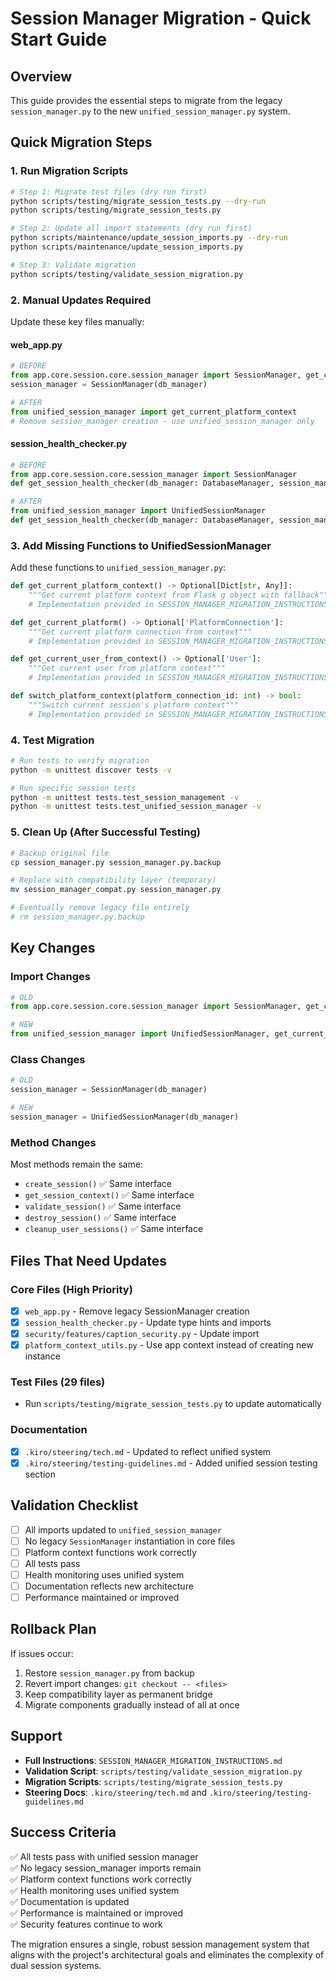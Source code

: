 # Session Manager Migration - Quick Start Guide

## Overview

This guide provides the essential steps to migrate from the legacy `session_manager.py` to the new `unified_session_manager.py` system.

## Quick Migration Steps

### 1. Run Migration Scripts

```bash
# Step 1: Migrate test files (dry run first)
python scripts/testing/migrate_session_tests.py --dry-run
python scripts/testing/migrate_session_tests.py

# Step 2: Update all import statements (dry run first)  
python scripts/maintenance/update_session_imports.py --dry-run
python scripts/maintenance/update_session_imports.py

# Step 3: Validate migration
python scripts/testing/validate_session_migration.py
```

### 2. Manual Updates Required

Update these key files manually:

#### web_app.py
```python
# BEFORE
from app.core.session.core.session_manager import SessionManager, get_current_platform_context
session_manager = SessionManager(db_manager)

# AFTER  
from unified_session_manager import get_current_platform_context
# Remove session_manager creation - use unified_session_manager only
```

#### session_health_checker.py
```python
# BEFORE
from app.core.session.core.session_manager import SessionManager
def get_session_health_checker(db_manager: DatabaseManager, session_manager: SessionManager):

# AFTER
from unified_session_manager import UnifiedSessionManager  
def get_session_health_checker(db_manager: DatabaseManager, session_manager: UnifiedSessionManager):
```

### 3. Add Missing Functions to UnifiedSessionManager

Add these functions to `unified_session_manager.py`:

```python
def get_current_platform_context() -> Optional[Dict[str, Any]]:
    """Get current platform context from Flask g object with fallback"""
    # Implementation provided in SESSION_MANAGER_MIGRATION_INSTRUCTIONS.md

def get_current_platform() -> Optional['PlatformConnection']:
    """Get current platform connection from context"""
    # Implementation provided in SESSION_MANAGER_MIGRATION_INSTRUCTIONS.md

def get_current_user_from_context() -> Optional['User']:
    """Get current user from platform context"""
    # Implementation provided in SESSION_MANAGER_MIGRATION_INSTRUCTIONS.md

def switch_platform_context(platform_connection_id: int) -> bool:
    """Switch current session's platform context"""
    # Implementation provided in SESSION_MANAGER_MIGRATION_INSTRUCTIONS.md
```

### 4. Test Migration

```bash
# Run tests to verify migration
python -m unittest discover tests -v

# Run specific session tests
python -m unittest tests.test_session_management -v
python -m unittest tests.test_unified_session_manager -v
```

### 5. Clean Up (After Successful Testing)

```bash
# Backup original file
cp session_manager.py session_manager.py.backup

# Replace with compatibility layer (temporary)
mv session_manager_compat.py session_manager.py

# Eventually remove legacy file entirely
# rm session_manager.py.backup
```

## Key Changes

### Import Changes
```python
# OLD
from app.core.session.core.session_manager import SessionManager, get_current_platform_context

# NEW  
from unified_session_manager import UnifiedSessionManager, get_current_platform_context
```

### Class Changes
```python
# OLD
session_manager = SessionManager(db_manager)

# NEW
session_manager = UnifiedSessionManager(db_manager)
```

### Method Changes
Most methods remain the same:
- `create_session()` ✅ Same interface
- `get_session_context()` ✅ Same interface
- `validate_session()` ✅ Same interface  
- `destroy_session()` ✅ Same interface
- `cleanup_user_sessions()` ✅ Same interface

## Files That Need Updates

### Core Files (High Priority)
- [x] `web_app.py` - Remove legacy SessionManager creation
- [x] `session_health_checker.py` - Update type hints and imports
- [x] `security/features/caption_security.py` - Update import
- [x] `platform_context_utils.py` - Use app context instead of creating new instance

### Test Files (29 files)
- Run `scripts/testing/migrate_session_tests.py` to update automatically

### Documentation
- [x] `.kiro/steering/tech.md` - Updated to reflect unified system
- [x] `.kiro/steering/testing-guidelines.md` - Added unified session testing section

## Validation Checklist

- [ ] All imports updated to `unified_session_manager`
- [ ] No legacy `SessionManager` instantiation in core files
- [ ] Platform context functions work correctly
- [ ] All tests pass
- [ ] Health monitoring uses unified system
- [ ] Documentation reflects new architecture
- [ ] Performance maintained or improved

## Rollback Plan

If issues occur:
1. Restore `session_manager.py` from backup
2. Revert import changes: `git checkout -- <files>`
3. Keep compatibility layer as permanent bridge
4. Migrate components gradually instead of all at once

## Support

- **Full Instructions**: `SESSION_MANAGER_MIGRATION_INSTRUCTIONS.md`
- **Validation Script**: `scripts/testing/validate_session_migration.py`
- **Migration Scripts**: `scripts/testing/migrate_session_tests.py`
- **Steering Docs**: `.kiro/steering/tech.md` and `.kiro/steering/testing-guidelines.md`

## Success Criteria

✅ All tests pass with unified session manager  
✅ No legacy session_manager imports remain  
✅ Platform context functions work correctly  
✅ Health monitoring uses unified system  
✅ Documentation is updated  
✅ Performance is maintained or improved  
✅ Security features continue to work  

The migration ensures a single, robust session management system that aligns with the project's architectural goals and eliminates the complexity of dual session systems.
